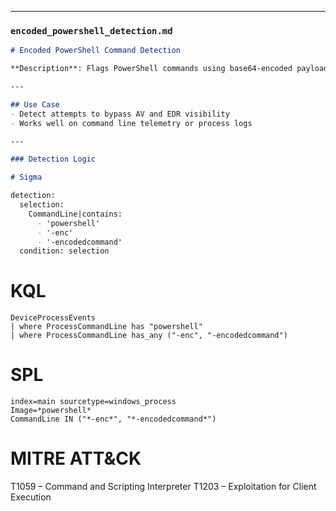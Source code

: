 
---

### `encoded_powershell_detection.md`

```markdown
# Encoded PowerShell Command Detection

**Description**: Flags PowerShell commands using base64-encoded payloads, often used in obfuscated malware or red team simulations.

---

## Use Case
- Detect attempts to bypass AV and EDR visibility
- Works well on command line telemetry or process logs

---

### Detection Logic

# Sigma

detection:
  selection:
    CommandLine|contains:
      - 'powershell'
      - '-enc'
      - '-encodedcommand'
  condition: selection
```

# KQL

```
DeviceProcessEvents
| where ProcessCommandLine has "powershell"
| where ProcessCommandLine has_any ("-enc", "-encodedcommand")
```

# SPL

```
index=main sourcetype=windows_process
Image=*powershell* 
CommandLine IN ("*-enc*", "*-encodedcommand*")
```

# MITRE ATT&CK

T1059 – Command and Scripting Interpreter
T1203 – Exploitation for Client Execution
